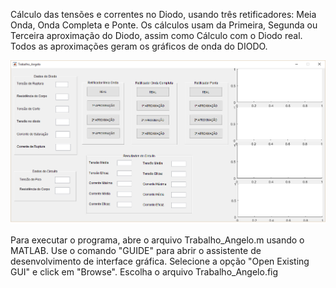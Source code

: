 Cálculo das tensões e correntes no Diodo, usando três retificadores: Meia Onda, Onda Completa e Ponte.
Os cálculos usam da Primeira, Segunda ou Terceira aproximação do Diodo, assim como Cálculo com o Diodo real.
Todos as aproximações geram os gráficos de onda do DIODO.


![alt text](https://github.com/alefduarte/diodo/blob/master/Tela_Inicial.png)

Para executar o programa, abre o arquivo Trabalho_Angelo.m usando o MATLAB. Use o comando "GUIDE" para abrir o assistente de desenvolvimento de interface gráfica. 
Selecione a opção "Open Existing GUI" e click em "Browse".
Escolha o arquivo Trabalho_Angelo.fig

